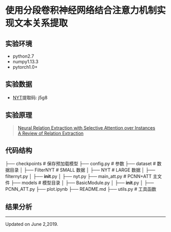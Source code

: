 # 使用分段卷积神经网络结合注意力机制实现文本关系提取
## 实验环境  
- python2.7  
- numpy1.13.3  
- pytorch1.0+  

## 实验数据  
- [NYT](https://pan.baidu.com/s/1DZYXaz7i9qRehnjMScKPdQ)提取码: j5g8  

## 实验原理  
> [Neural Relation Extraction with Selective Attention over Instances	](https://www.aclweb.org/anthology/P16-1200)  
> [A Review of Relation Extraction](https://www.cs.cmu.edu/~nbach/papers/A-survey-on-Relation-Extraction.pdf)  
## 代码结构  
├── checkpoints         # 保存预加载模型
├── config.py             # 参数
├── dataset                # 数据目录
│ ├── FilterNYT         # SMALL 数据
│ ├── NYT                 # LARGE 数据
│ ├── filternyt.py
│ ├── __init__.py
│ ├── nyt.py
├── main_att.py        # PCNN+ATT 主文件
├── models               # 模型目录
│ ├── BasicModule.py
│ ├── __init__.py
│ ├── PCNN_ATT.py
├── plot.ipynb
├── README.md
├── utils.py                # 工具函数

## 结果分析  

---
Updated on June 2,2019.
